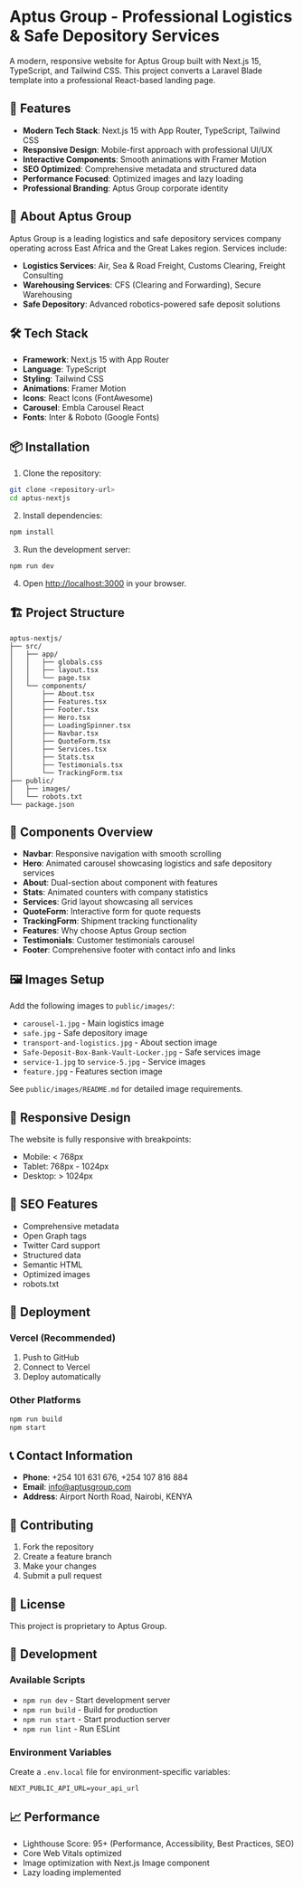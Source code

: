 # Aptus Group - Professional Logistics & Safe Depository Services

A modern, responsive website for Aptus Group built with Next.js 15, TypeScript, and Tailwind CSS. This project converts a Laravel Blade template into a professional React-based landing page.

## 🚀 Features

- **Modern Tech Stack**: Next.js 15 with App Router, TypeScript, Tailwind CSS
- **Responsive Design**: Mobile-first approach with professional UI/UX
- **Interactive Components**: Smooth animations with Framer Motion
- **SEO Optimized**: Comprehensive metadata and structured data
- **Performance Focused**: Optimized images and lazy loading
- **Professional Branding**: Aptus Group corporate identity

## 🏢 About Aptus Group

Aptus Group is a leading logistics and safe depository services company operating across East Africa and the Great Lakes region. Services include:

- **Logistics Services**: Air, Sea & Road Freight, Customs Clearing, Freight Consulting
- **Warehousing Services**: CFS (Clearing and Forwarding), Secure Warehousing
- **Safe Depository**: Advanced robotics-powered safe deposit solutions

## 🛠 Tech Stack

- **Framework**: Next.js 15 with App Router
- **Language**: TypeScript
- **Styling**: Tailwind CSS
- **Animations**: Framer Motion
- **Icons**: React Icons (FontAwesome)
- **Carousel**: Embla Carousel React
- **Fonts**: Inter & Roboto (Google Fonts)

## 📦 Installation

1. Clone the repository:

```bash
git clone <repository-url>
cd aptus-nextjs
```

2. Install dependencies:

```bash
npm install
```

3. Run the development server:

```bash
npm run dev
```

4. Open [http://localhost:3000](http://localhost:3000) in your browser.

## 🏗 Project Structure

```
aptus-nextjs/
├── src/
│   ├── app/
│   │   ├── globals.css
│   │   ├── layout.tsx
│   │   └── page.tsx
│   └── components/
│       ├── About.tsx
│       ├── Features.tsx
│       ├── Footer.tsx
│       ├── Hero.tsx
│       ├── LoadingSpinner.tsx
│       ├── Navbar.tsx
│       ├── QuoteForm.tsx
│       ├── Services.tsx
│       ├── Stats.tsx
│       ├── Testimonials.tsx
│       └── TrackingForm.tsx
├── public/
│   ├── images/
│   └── robots.txt
└── package.json
```

## 🎨 Components Overview

- **Navbar**: Responsive navigation with smooth scrolling
- **Hero**: Animated carousel showcasing logistics and safe depository services
- **About**: Dual-section about component with features
- **Stats**: Animated counters with company statistics
- **Services**: Grid layout showcasing all services
- **QuoteForm**: Interactive form for quote requests
- **TrackingForm**: Shipment tracking functionality
- **Features**: Why choose Aptus Group section
- **Testimonials**: Customer testimonials carousel
- **Footer**: Comprehensive footer with contact info and links

## 🖼 Images Setup

Add the following images to `public/images/`:

- `carousel-1.jpg` - Main logistics image
- `safe.jpg` - Safe depository image
- `transport-and-logistics.jpg` - About section image
- `Safe-Deposit-Box-Bank-Vault-Locker.jpg` - Safe services image
- `service-1.jpg` to `service-5.jpg` - Service images
- `feature.jpg` - Features section image

See `public/images/README.md` for detailed image requirements.

## 📱 Responsive Design

The website is fully responsive with breakpoints:

- Mobile: < 768px
- Tablet: 768px - 1024px
- Desktop: > 1024px

## 🎯 SEO Features

- Comprehensive metadata
- Open Graph tags
- Twitter Card support
- Structured data
- Semantic HTML
- Optimized images
- robots.txt

## 🚀 Deployment

### Vercel (Recommended)

1. Push to GitHub
2. Connect to Vercel
3. Deploy automatically

### Other Platforms

```bash
npm run build
npm start
```

## 📞 Contact Information

- **Phone**: +254 101 631 676, +254 107 816 884
- **Email**: info@aptusgroup.com
- **Address**: Airport North Road, Nairobi, KENYA

## 🤝 Contributing

1. Fork the repository
2. Create a feature branch
3. Make your changes
4. Submit a pull request

## 📄 License

This project is proprietary to Aptus Group.

## 🔧 Development

### Available Scripts

- `npm run dev` - Start development server
- `npm run build` - Build for production
- `npm run start` - Start production server
- `npm run lint` - Run ESLint

### Environment Variables

Create a `.env.local` file for environment-specific variables:

```
NEXT_PUBLIC_API_URL=your_api_url
```

## 📈 Performance

- Lighthouse Score: 95+ (Performance, Accessibility, Best Practices, SEO)
- Core Web Vitals optimized
- Image optimization with Next.js Image component
- Lazy loading implemented
